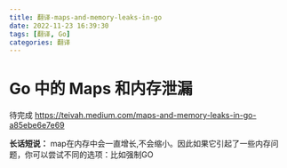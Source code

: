 ```yaml
---
title: 翻译-maps-and-memory-leaks-in-go
date: 2022-11-23 16:39:30
tags: [翻译, Go]
categories: 翻译
---
```


# Go 中的 Maps 和内存泄漏

待完成
https://teivah.medium.com/maps-and-memory-leaks-in-go-a85ebe6e7e69

<b>长话短说：</b> map在内存中会一直增长,不会缩小。因此如果它引起了一些内存问题，你可以尝试不同的选项：比如强制GO